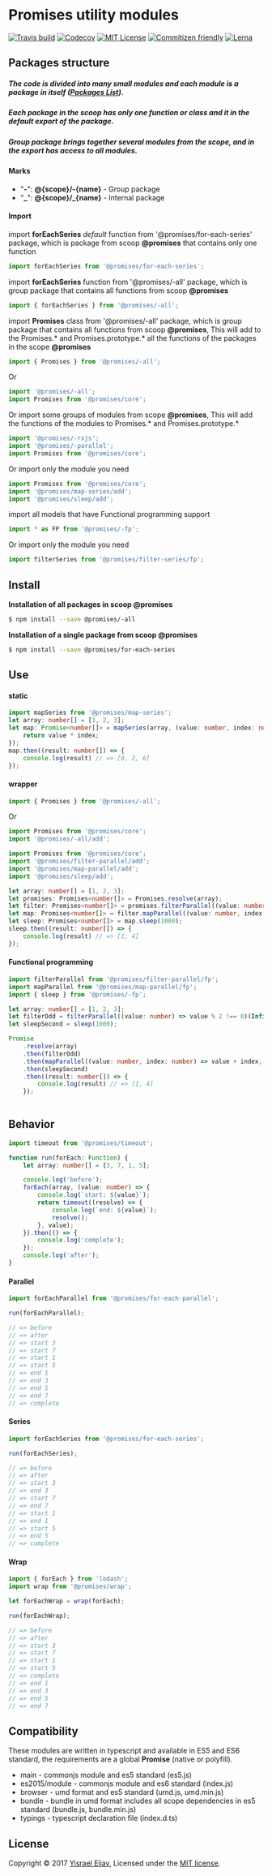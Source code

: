 # Promises utility modules
[![Travis build](https://travis-ci.org/yisraelx/promises.svg?branch=master)](https://travis-ci.org/yisraelx/promises)
[![Codecov](https://codecov.io/gh/yisraelx/promises/branch/master/graph/badge.svg)](https://codecov.io/gh/yisraelx/promises)
[![MIT License](https://img.shields.io/npm/l/@promises/core.svg)](https://github.com/yisraelx/promises/blob/master/LICENSE)
[![Commitizen friendly](https://img.shields.io/badge/commitizen-friendly-brightgreen.svg)](http://commitizen.github.io/cz-cli/)
[![Lerna](https://img.shields.io/badge/maintained%20with-lerna-cc00ff.svg)](https://lernajs.io/)

## Packages structure
##### The code is divided into many small modules and each module is a package in itself ([Packages List](https://github.com/yisraelx/promises/blob/master/PACKAGES.md)).
##### Each package in the scoop has only one function or class and it in the default export of the package.
##### Group package brings together several modules from the scope, and in the export has access to all modules.

#### Marks
* "**-**": __@{scope}/-{name}__ - Group package
* "**_**": **@{scope}/_{name}** - Internal package

#### Import
import __forEachSeries__ _default_ function from '@promises/for-each-series' package, which is package from scoop __@promises__ that contains only one function
```typescript
import forEachSeries from '@promises/for-each-series'; 
```
import __forEachSeries__ function from '@promises/-all' package, which is group package that contains all functions from scoop __@promises__
```typescript
import { forEachSeries } from '@promises/-all';  
```
import __Promises__ class from '@promises/-all' package, which is group package that contains all functions from scoop __@promises__, This will add to the Promises.* and Promises.prototype.*  all the functions of the packages in the scope __@promises__ 
```typescript
import { Promises } from '@promises/-all'; 
```
Or
```typescript
import '@promises/-all';
import Promises from '@promises/core';
```
Or import some groups of modules from scope __@promises__, This will add the functions of the modules to Promises.* and Promises.prototype.*
```typescript
import '@promises/-rxjs';
import '@promises/-parallel';
import Promises from '@promises/core';
```
Or import only the module you need
```ts
import Promises from '@promises/core';
import '@promises/map-series/add';
import '@promises/sleep/add';
```
import all models that have Functional programming support
```ts
import * as FP from '@promises/-fp';
```
Or import only the module you need
```ts
import filterSeries from '@promises/filter-series/fp';
```

## Install
__Installation of all packages in scoop @promises__
```sh
$ npm install --save @promises/-all
```
__Installation of a single package from scoop @promises__
```sh
$ npm install --save @promises/for-each-series
```

## Use
#### static
```ts
import mapSeries from '@promises/map-series';
let array: number[] = [1, 2, 3];
let map: Promise<number[]> = mapSeries(array, (value: number, index: number, array: number[]) => {
    return value * index;
});
map.then((result: number[]) => {
    console.log(result) // => [0, 2, 6]
});
```
#### wrapper
```ts
import { Promises } from '@promises/-all';
```
Or
```ts
import Promises from '@promises/core';
import '@promises/-all/add';
```
```ts
import Promises from '@promises/core';
import '@promises/filter-parallel/add';
import '@promises/map-parallel/add';
import '@promises/sleep/add';
```
```ts
let array: number[] = [1, 2, 3];
let promises: Promises<number[]> = Promises.resolve(array);
let filter: Promises<number[]> = promises.filterParallel((value: number) => value % 2 !== 0);
let map: Promises<number[]> = filter.mapParallel((value: number, index: number) => value + index);
let sleep: Promises<number[]> = map.sleep(1000);
sleep.then((result: number[]) => {
    console.log(result) // => [1, 4]
});
```
#### Functional programming
```ts
import filterParallel from '@promises/filter-parallel/fp';
import mapParallel from '@promises/map-parallel/fp';
import { sleep } from '@promises/-fp';

let array: number[] = [1, 2, 3];
let filterOdd = filterParallel((value: number) => value % 2 !== 0)(Infinity);
let sleepSecond = sleep(1000);

Promise
    .resolve(array)
    .then(filterOdd)
    .then(mapParallel((value: number, index: number) => value + index, void 0))
    .then(sleepSecond)
    .then((result: number[]) => {
        console.log(result) // => [1, 4]
    });
    
```

## Behavior
```typescript
import timeout from '@promises/timeout';

function run(forEach: Function) {
    let array: number[] = [3, 7, 1, 5];

    console.log('before');
    forEach(array, (value: number) => {
        console.log(`start: ${value}`);
        return timeout((resolve) => {
            console.log(`end: ${value}`);
            resolve();
        }, value);
    }).then(() => {
        console.log('complete');
    });
    console.log('after');
}
```
#### Parallel
```typescript
import forEachParallel from '@promises/for-each-parallel';

run(forEachParallel);

// => before
// => after
// => start 3
// => start 7
// => start 1
// => start 5
// => end 1
// => end 3
// => end 5
// => end 7
// => complete
```
#### Series
```typescript
import forEachSeries from '@promises/for-each-series';

run(forEachSeries);

// => before
// => after
// => start 3
// => end 3
// => start 7
// => end 7
// => start 1
// => end 1
// => start 5
// => end 5
// => complete
```
#### Wrap 
```typescript
import { forEach } from 'lodash';
import wrap from '@promises/wrap';

let forEachWrap = wrap(forEach);

run(forEachWrap);

// => before
// => after
// => start 3
// => start 7
// => start 1
// => start 5
// => complete    
// => end 1
// => end 3
// => end 5
// => end 7
```

## Compatibility
These modules are written in typescript and available in ES5 and ES6 standard, the requirements are a global __Promise__ (native or polyfill).
- main - commonjs module and es5 standard (es5.js)
- es2015/module - commonjs module and es6 standard (index.js)
- browser - umd format and es5 standard (umd.js, umd.min.js)
- bundle - bundle in umd format includes all scope dependencies in es5 standard (bundle.js, bundle.min.js)
- typings - typescript declaration file (index.d.ts)

## License
Copyright © 2017 [Yisrael Eliav](https://github.com/yisraelx),
Licensed under the [MIT license](https://github.com/yisraelx/promises/blob/master/LICENSE).
